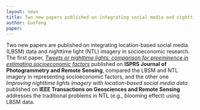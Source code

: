 ```yaml
---
layout: news
title: Two new papers published on integrating social media and nighttime light imagery
author: Guofeng
paper: 
---
```


Two new papers are published on integrating location-based social media
(LBSM) data and nighttime light (NTL) imagery in socioeconomic research.
The first paper, [*Tweets or nighttime lights: comparison for preeminence
in estimating socioeconomic
factors*](https://www.sciencedirect.com/science/article/pii/S0924271618302375)
published on **ISPRS Journal of Photogrammetry and Remote Sensing**,
compared the LBSM and NTL imagery in representing socioeconomic factors,
and the other one *Improving nighttime lights imagery with location-based
social media data* published on **IEEE Transactions on Geosciences and
Remote Sensing** addresses the traditional problems in NTL (e.g., blooming
effect) using LBSM data.

